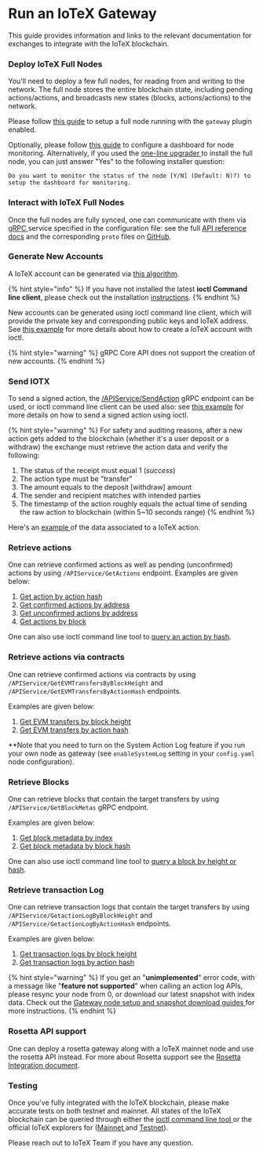 # Run an IoTeX Gateway

This guide provides information and links to the relevant documentation for exchanges to integrate with the IoTeX blockchain.

### Deploy IoTeX Full Nodes

You'll need to deploy a few full nodes, for reading from and writing to the network. The full node stores the entire blockchain state, including pending actions/actions, and broadcasts new states (blocks, actions/actions) to the network.

Please follow [this guide](https://github.com/iotexproject/iotex-bootstrap#iotex-delegate-manual) to setup a full node running with the `gateway` plugin enabled.

Optionally, please follow [this guide](https://github.com/iotexproject/iotex-bootstrap/tree/master/infra/monitoring) to configure a dashboard for node monitoring. Alternatively, if you used the [one-line upgrader ](https://github.com/iotexproject/iotex-bootstrap#upgrade)to install the full node, you can just answer "Yes" to the following installer question:

```
Do you want to monitor the status of the node [Y/N] (Default: N)?) to setup the dashboard for monitoring.
```

### Interact with IoTeX Full Nodes <a href="#interact-with-iotex-full-nodes" id="interact-with-iotex-full-nodes"></a>

Once the full nodes are fully synced, one can communicate with them via [gRPC ](https://grpc.io/)service specified in the configuration file: see the full [API reference docs](../../backlog/reference/node-core-api-grpc.md) and the corresponding `proto` files on [GitHub](https://github.com/iotexproject/iotex-proto).

### Generate New Accounts <a href="#generate-new-accounts" id="generate-new-accounts"></a>

A IoTeX account can be generated via [this algorithm](https://github.com/iotexproject/iotex-address/blob/master/README.md).

{% hint style="info" %}
If you have not installed the latest **ioctl Command line client**, please check out the installation [instructions](../../backlog/reference/ioctl-cli-reference/).
{% endhint %}

New accounts can be generated using ioctl command line client, which will provide the private key and corresponding public keys and IoTeX address. See [this example](broken-reference) for more details about how to create a IoTeX account with ioctl.

{% hint style="warning" %}
gRPC Core API does not support the creation of new accounts.
{% endhint %}

### Send IOTX <a href="#send-iotx" id="send-iotx"></a>

To send a signed action, the [/APIService/SendAction](../../backlog/reference/node-core-api-grpc.md#sendaction) gRPC endpoint can be used, or ioctl command line client can be used also: see [this example](broken-reference) for more details on how to send a signed action using ioctl.

{% hint style="warning" %}
For safety and auditing reasons, after a new action gets added to the blockchain (whether it's a user deposit or a withdraw) the exchange must retrieve the action data and verify the following:

1. The status of the receipt must equal 1 (_success_)
2. The action type must be "transfer"
3. The amount equals to the deposit \[withdraw] amount
4. The sender and recipient matches with intended parties
5. The timestamp of the action roughly equals the actual time of sending the raw action to blockchain (within 5\~10 seconds range)
{% endhint %}

Here's an [example ](https://iotexscan.io/action/355bd7b93dadc18c2d2689cd400272d28ad28df8e6a1555086233c4b619adfee)of the data associated to a IoTeX action.

### Retrieve actions <a href="#retrieve-actions" id="retrieve-actions"></a>

One can retrieve confirmed actions as well as pending (unconfirmed) actions by using `/APIService/GetActions` endpoint. Examples are given below:

1. [Get action by action hash](../../backlog/reference/node-core-api-grpc.md#getactionbyhash)
2. [Get confirmed actions by address](../../backlog/reference/node-core-api-grpc.md#getactionsbyaddress)
3. [Get unconfirmed actions by address](https://docs.iotex.io/developer/core-api/api.html#getunconfirmedactionsbyaddress)
4. [Get actions by block](../../backlog/reference/node-core-api-grpc.md#getactionsbyblock)

One can also use ioctl command line tool to [query an action by hash](https://docs.iotex.io/developer/ioctl/action.html#query-action).

### Retrieve actions via contracts <a href="#retrieve-actions-via-contracts" id="retrieve-actions-via-contracts"></a>

One can retrieve confirmed actions via contracts by using `/APIService/GetEVMTransfersByBlockHeight` and `/APIService/GetEVMTransfersByActionHash` endpoints.&#x20;

Examples are given below:

1. [Get EVM transfers by block height](https://docs.iotex.io/developer/core-api/api.html#getevmtransfersbyactionhash)
2. [Get EVM transfers by action hash](https://docs.iotex.io/developer/core-api/api.html#getevmtransfersbyblockheight)

\*\*Note that you need to turn on the System Action Log feature if you run your own node as gateway (see `enableSystemLog` setting in your `config.yaml` node configuration).

### Retrieve Blocks <a href="#retrieve-blocks" id="retrieve-blocks"></a>

One can retrieve blocks that contain the target transfers by using `/APIService/GetBlockMetas` gRPC endpoint.&#x20;

Examples are given below:

1. [Get block metadata by index](../../backlog/reference/node-core-api-grpc.md#getblockmetasbyindex)
2. [Get block metadata by block hash](../../backlog/reference/node-core-api-grpc.md#getblockmetasbyhash)

One can also use ioctl command line tool to [query a block by height or hash](../../backlog/reference/ioctl-cli-reference/query-the-blockchain.md#query-block).

### Retrieve transaction Log <a href="#retrieve-transaction-log" id="retrieve-transaction-log"></a>

One can retrieve transaction logs that contain the target transfers by using `/APIService/GetactionLogByBlockHeight` and `/APIService/GetactionLogByActionHash` endpoints.&#x20;

Examples are given below:

1. [Get transaction logs by block height](../../backlog/reference/node-core-api-grpc.md#gettransactionlogbyactionhash)
2. [Get transaction logs by action hash](../../backlog/reference/node-core-api-grpc.md#gettransactionlogbyblockheight)

{% hint style="warning" %}
If you get an "**unimplemented**" error code, with a message like "**feature not supported**" when calling an action log APIs, please resync your node from 0, or download our latest snapshot with index data. Check out the [Gateway node setup and snapshot download guides ](https://github.com/iotexproject/iotex-bootstrap#mainnet)for more instructions.
{% endhint %}

### Rosetta API support <a href="#rosetta-api-support" id="rosetta-api-support"></a>

One can deploy a rosetta gateway along with a IoTeX mainnet node and use the rosetta API instead. For more about Rosetta support see the [Rosetta Integration document](rosetta-api.md).

### Testing <a href="#testing" id="testing"></a>

Once you've fully integrated with the IoTeX blockchain, please make accurate tests on both testnet and mainnet. All states of the IoTeX blockchain can be queried through either the [ioctl command line tool ](../../backlog/reference/ioctl-cli-reference/) or the official IoTeX explorers for ([Mainnet ](https://iotexscan.io/)and [Testnet](https://testnet.iotexscan.io/)).

Please reach out to IoTeX Team if you have any question.
